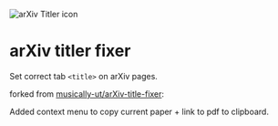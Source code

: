 ![arXiv Titler icon](webext/images/waiter128.png)

# arXiv titler fixer

Set correct tab `<title>` on arXiv pages. 

forked from [musically-ut/arXiv-title-fixer](https://github.com/musically-ut/arXiv-title-fixer):

Added context menu to copy current paper + link to pdf to clipboard. 